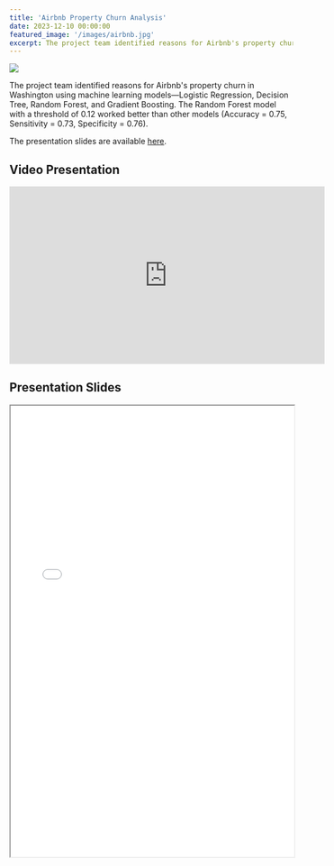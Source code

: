 ```yaml
---
title: 'Airbnb Property Churn Analysis'
date: 2023-12-10 00:00:00
featured_image: '/images/airbnb.jpg'
excerpt: The project team identified reasons for Airbnb's property churn in Washington using machine learning models—Logistic Regression, Decision Tree, Random Forest, and Gradient Boosting. The Random Forest model with a threshold of 0.12 worked better than other models (Accuracy = 0.75, Sensitivity = 0.73, Specificity = 0.76).
---
```


![](/images/airbnb.jpg)

The project team identified reasons for Airbnb's property churn in Washington using machine learning models—Logistic Regression, Decision Tree, Random Forest, and Gradient Boosting. The Random Forest model with a threshold of 0.12 worked better than other models (Accuracy = 0.75, Sensitivity = 0.73, Specificity = 0.76).

The presentation slides are available [here](https://drive.google.com/file/d/11t2DFUZWsUaoVrzWsajnFkNcNkf4zXlZ/view?usp=drive_link).


## Video Presentation

<iframe width="560" height="315" src="https://www.youtube.com/embed/ydR00WWDpOs?si=2rHnItoGmDL6Fjbj" title="YouTube video player" frameborder="0" allow="accelerometer; autoplay; clipboard-write; encrypted-media; gyroscope; picture-in-picture; web-share" referrerpolicy="strict-origin-when-cross-origin" allowfullscreen></iframe>

## Presentation Slides

<iframe width="100%" height="800" src="/pdf/Airbnb.pdf">
